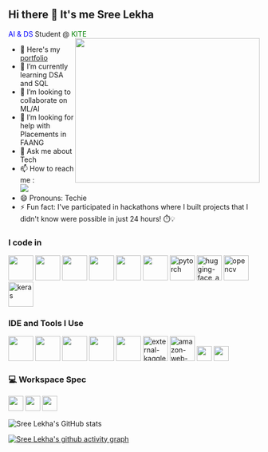 ## Hi there 👋 It's me Sree Lekha

<span style="color: blue;">AI & DS</span> Student @ <span style="color: green;">KITE</span>
<img align="right" width="370" height="290" src="Sreelekha227\449554551007201.gif">
- 🔭 Here's my [portfolio]()                                                 
- 🌱 I’m currently learning DSA and SQL
- 👯 I’m looking to collaborate on ML/AI
- 🤔 I’m looking for help with Placements in FAANG
- 💬 Ask me about Tech
- 📫 How to reach me :
<br /> [<img src="https://img.shields.io/badge/LinkedIn-0077B5?style=for-the-badge&logo=linkedin&logoColor=white" />](https://linkedin.com/in/sree-lekha-s-7bb2a2281)
- 😄 Pronouns: Techie
- ⚡ Fun fact: I've participated in hackathons where I built projects that I didn't know were possible in just 24 hours! ⏱️💡

### I code in
<img height="50" width="50" src="https://img.icons8.com/color/48/000000/python.png" /> <img height="50" width="50" src="https://img.icons8.com/color/48/000000/html-5.png" /> <img height="50" width="50" src="https://img.icons8.com/color/48/000000/css3.png" /> <img height="50" width="50" src="https://img.icons8.com/color/48/000000/tensorflow.png"/> <img height="50" width="50" src="https://img.icons8.com/color/48/000000/mysql-logo.png"/> <img height="50" width="50" src="https://img.icons8.com/color/48/000000/mongodb.png"/> <img width="50" height="50" src="https://img.icons8.com/arcade/64/pytorch.png" alt="pytorch"/> <img width="50" height="50" src="https://img.icons8.com/fluency/48/hugging-face_app.png" alt="hugging-face_app"/> <img width="50" height="50" src="https://img.icons8.com/fluency/48/opencv.png" alt="opencv"/> <img width="50" height="50" src="https://img.icons8.com/material/24/keras.png" alt="keras"/>

### IDE and Tools I Use
<img height="50" width="50" src="https://img.icons8.com/color/48/000000/visual-studio-code-2019.png"/> <img height="50" width="50" src="https://img.icons8.com/color/48/000000/pycharm.png"/> <img height="50" width="50" src="https://img.icons8.com/color/50/000000/git.png"/> <img height="50" width="50" src="https://img.icons8.com/dusk/64/000000/anaconda.png"/> <img height="50" width="50" src="https://img.icons8.com/color/48/000000/figma--v1.png"/> <img width="50" height="50" src="https://img.icons8.com/external-tal-revivo-color-tal-revivo/24/external-kaggle-an-online-community-of-data-scientists-and-machine-learners-owned-by-google-logo-color-tal-revivo.png" alt="external-kaggle-an-online-community-of-data-scientists-and-machine-learners-owned-by-google-logo-color-tal-revivo"/> <img width="50" height="50" src="https://img.icons8.com/color/48/amazon-web-services.png" alt="amazon-web-services"/> <img height="30" src="https://img.shields.io/badge/Medium-12100E?style=for-the-badge&logo=medium&logoColor=white"/> <img height="30" src="https://img.shields.io/badge/Microsoft_Excel-217346?style=for-the-badge&logo=microsoft-excel&logoColor=white"/> 



### 💻 Workspace Spec
<img height="30" src="https://img.shields.io/badge/Windows-0078D6?style=for-the-badge&logo=windows&logoColor=white"/> <img height="30" src="https://img.shields.io/badge/NVIDIA-GTX1650-76B900?style=for-the-badge&logo=nvidia&logoColor=white"/>  <img height="30" src="https://img.shields.io/badge/AMD-Ryzen_5_4600H-ED1C24?style=for-the-badge&logo=amd&logoColor=white"/> 

![Sree Lekha's GitHub stats](https://github-readme-stats.vercel.app/api?username=Sreelekha227&theme=dark&show_icons=true&&hide=issues,contribs)

[![Sree Lekha's github activity graph](https://github-readme-activity-graph.vercel.app/graph?username=Sreelekha227&bg_color=1a0f15&color=ec4be1&line=e740dc&point=4f3636&area=true&hide_border=true)](https://github.com/ashutosh00710/github-readme-activity-graph)
